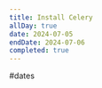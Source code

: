 ```yaml
---
title: Install Celery
allDay: true
date: 2024-07-05
endDate: 2024-07-06
completed: true
---
```

#dates 
